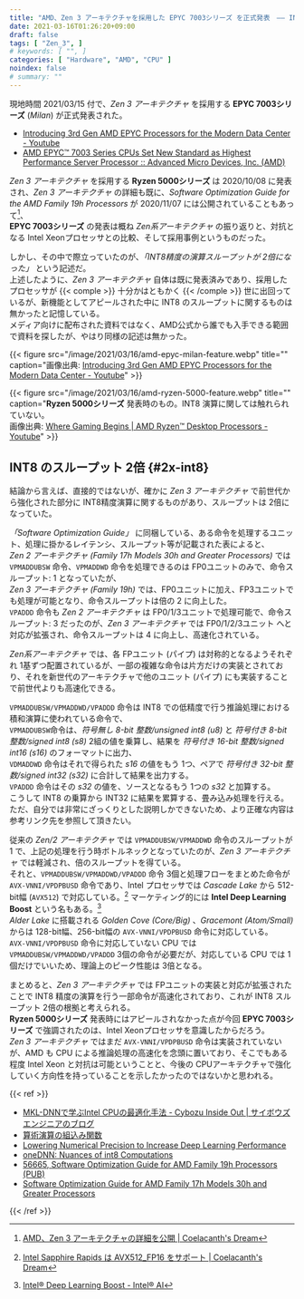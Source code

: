 ```yaml
---
title: "AMD、Zen 3 アーキテクチャを採用した EPYC 7003シリーズ を正式発表　―― INT8 のスループット 2倍"
date: 2021-03-16T01:26:20+09:00
draft: false
tags: [ "Zen_3", ]
# keywords: [ "", ]
categories: [ "Hardware", "AMD", "CPU" ]
noindex: false
# summary: ""
---
```


現地時間 2021/03/15 付で、*Zen 3 アーキテクチャ* を採用する **EPYC 7003シリーズ** (*Milan*) が正式発表された。  

 * [Introducing 3rd Gen AMD EPYC Processors for the Modern Data Center - Youtube](https://www.youtube-nocookie.com/embed/xtrhHH0kQI0)
 * [AMD EPYC™ 7003 Series CPUs Set New Standard as Highest Performance Server Processor :: Advanced Micro Devices, Inc. (AMD)](https://ir.amd.com/news-events/press-releases/detail/993/amd-epyc-7003-series-cpus-set-new-standard-as-highest)

*Zen 3 アーキテクチャ* を採用する **Ryzen 5000シリーズ** は 2020/10/08 に発表され、*Zen 3 アーキテクチャ* の詳細も既に、*Software Optimization Guide for the AMD Family 19h Processors* が 2020/11/07 には公開されていることもあって[^fam19h-doc]、  
**EPYC 7003シリーズ** の発表は概ね *Zen系アーキテクチャ* の振り返りと、対抗となる Intel Xeonプロセッサとの比較、そして採用事例というものだった。  
 
[^fam19h-doc]: [AMD、Zen 3 アーキテクチャの詳細を公開 | Coelacanth's Dream](/posts/2020/11/07/amd-zen_3-arch-detail/)

しかし、その中で際立っていたのが、*「INT8精度の演算スループットが 2倍になった」* という記述だ。  
上述したように、*Zen 3 アーキテクチャ* 自体は既に発表済みであり、採用したプロセッサが {{< comple >}} 十分かはともかく {{< /comple >}} 世に出回っているが、新機能としてアピールされた中に INT8 のスループットに関するものは無かったと記憶している。  
メディア向けに配布された資料ではなく、AMD公式から誰でも入手できる範囲で資料を探したが、やはり同様の記述は無かった。  

{{< figure src="/image/2021/03/16/amd-epyc-milan-feature.webp" title="" caption="画像出典: [Introducing 3rd Gen AMD EPYC Processors for the Modern Data Center - Youtube](https://www.youtube-nocookie.com/embed/xtrhHH0kQI0?start=567)" >}}

{{< figure src="/image/2021/03/16/amd-ryzen-5000-feature.webp" title="" caption="**Ryzen 5000シリーズ** 発表時のもの。INT8 演算に関しては触れられていない。<br>画像出典: [Where Gaming Begins | AMD Ryzen™ Desktop Processors - Youtube](https://www.youtube-nocookie.com/embed/iuiO6rqYV4o?start=506)" >}}

## INT8 のスループット 2倍 {#2x-int8}

結論から言えば、直接的ではないが、確かに *Zen 3 アーキテクチャ* で前世代から強化された部分に INT8精度演算に関するものがあり、スループットは 2倍になっていた。  

*「Software Optimization Guide」* に同梱している、ある命令を処理するユニット、処理に掛かるレイテンシ、スループット等が記載された表によると、  
*Zen 2 アーキテクチャ (Family 17h Models 30h and Greater Processors)* では `VPMADDUBSW` 命令、`VPMADDWD` 命令を処理できるのは FP0ユニットのみで、命令スループット: 1 となっていたが、  
*Zen 3 アーキテクチャ (Family 19h)* では、FP0ユニットに加え、FP3ユニットでも処理が可能となり、命令スループットは倍の 2 に向上した。  
`VPADDD` 命令も *Zen 2 アーキテクチャ* は FP0/1/3ユニットで処理可能で、命令スループット: 3 だったのが、*Zen 3 アーキテクチャ* では FP0/1/2/3ユニット へと対応が拡張され、命令スループットは 4 に向上し、高速化されている。  

*Zen系アーキテクチャ* では、各 FPユニット (パイプ) は対称的となるようそれぞれ 1基ずつ配置されているが、一部の複雑な命令は片方だけの実装とされており、それを新世代のアーキテクチャで他のユニット (パイプ) にも実装することで前世代よりも高速化できる。  

`VPMADDUBSW/VPMADDWD/VPADDD` 命令は INT8 での低精度で行う推論処理における積和演算に使われている命令で、  
`VPMADDUBSW`命令は、*符号無し 8-bit 整数/unsigned int8 (u8)* と *符号付き 8-bit 整数/signed int8 (s8)* 2組の値を乗算し、結果を *符号付き 16-bit 整数/signed int16 (s16)* のフォーマットに出力、  
`VDMADDWD` 命令はそれで得られた *s16* の値をもう 1つ、ペアで *符号付き 32-bit 整数/signed int32 (s32)* に合計して結果を出力する。  
`VPADDD` 命令はその *s32* の値を、ソースとなるもう 1つの *s32* と加算する。  
こうして INT8 の乗算から INT32 に結果を累算する、畳み込み処理を行える。  
ただ、自分では非常にざっくりとした説明しかできないため、より正確な内容は参考リンク先を参照して頂きたい。  

従来の *Zen/2 アーキテクチャ* では `VPMADDUBSW/VPMADDWD` 命令のスループットが 1 で、上記の処理を行う時ボトルネックとなっていたのが、*Zen 3 アーキテクチャ* では軽減され、倍のスループットを得ている。  
それと、`VPMADDUBSW/VPMADDWD/VPADDD` 命令 3個と処理フローをまとめた命令が `AVX-VNNI/VPDPBUSD` 命令であり、Intel プロセッサでは *Cascade Lake* から 512-bit幅 (`AVX512`) で対応している。[^avx512] マーケティング的には **Intel Deep Learning Boost** という名もある。[^dl-boost]  
*Alder Lake* に搭載される *Golden Cove (Core/Big)* 、*Gracemont (Atom/Small)* からは 128-bit幅、256-bit幅の `AVX-VNNI/VPDPBUSD` 命令に対応している。  
`AVX-VNNI/VPDPBUSD` 命令に対応していない CPU では `VPMADDUBSW/VPMADDWD/VPADDD` 3個の命令が必要だが、対応している CPU では 1個だけでいいため、理論上のピーク性能は 3倍となる。  

[^avx512]: [Intel Sapphire Rapids は AVX512_FP16 をサポート | Coelacanth's Dream](/posts/2021/01/11/intel-spr-avx512_fp16/)
[^dl-boost]: [Intel® Deep Learning Boost - Intel® AI](https://www.intel.com/content/www/us/en/artificial-intelligence/deep-learning-boost.html)

まとめると、*Zen 3 アーキテクチャ* では FPユニットの実装と対応が拡張されたことで INT8 精度の演算を行う一部命令が高速化されており、これが INT8 スループット 2倍の根拠と考えられる。  
**Ryzen 5000シリーズ** 発表時にはアピールされなかった点が今回 **EPYC 7003シリーズ** で強調されたのは、Intel Xeonプロセッサを意識したからだろう。  
*Zen 3 アーキテクチャ* ではまだ `AVX-VNNI/VPDPBUSD` 命令は実装されていないが、AMD も CPU による推論処理の高速化を念頭に置いており、そこでもある程度 Intel Xeon と対抗は可能ということと、今後の CPUアーキテクチャで強化していく方向性を持っていることを示したかったのではないかと思われる。  


{{< ref >}}

 * [MKL-DNNで学ぶIntel CPUの最適化手法 - Cybozu Inside Out | サイボウズエンジニアのブログ](https://blog.cybozu.io/entry/2019/04/15/170000)
 * [算術演算の組込み関数](https://jp.xlsoft.com/documents/intel/compiler/19/cpp_19_win_lin/GUID-E70D11BD-217B-4E52-9C3F-1A9177658929.html)
 * [Lowering Numerical Precision to Increase Deep Learning Performance](https://www.intel.com/content/www/us/en/artificial-intelligence/posts/lowering-numerical-precision-increase-deep-learning-performance.html)
 * [oneDNN: Nuances of int8 Computations](https://docs.oneapi.com/versions/latest/onednn/dev_guide_int8_computations.html)
 * [56665, Software Optimization Guide for AMD Family 19h Processors (PUB)](https://www.amd.com/en/support/tech-docs?keyword=Software+Optimization+19h)
 * [Software Optimization Guide for AMD Family 17h Models 30h and Greater Processors](https://www.amd.com/en/support/tech-docs?keyword=Software+Optimization+17h+30h)

{{< /ref >}}
